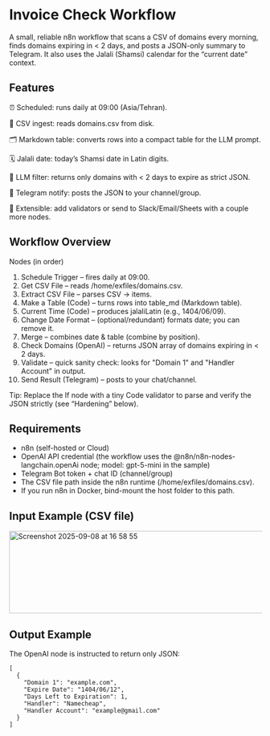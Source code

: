 # Invoice Check Workflow

A small, reliable n8n workflow that scans a CSV of domains every morning, finds domains expiring in < 2 days, and posts a JSON-only summary to Telegram.
It also uses the Jalali (Shamsi) calendar for the “current date” context.

## Features

⏰ Scheduled: runs daily at 09:00 (Asia/Tehran).

📁 CSV ingest: reads domains.csv from disk.

🗂️ Markdown table: converts rows into a compact table for the LLM prompt.

🗓️ Jalali date: today’s Shamsi date in Latin digits.

🤖 LLM filter: returns only domains with < 2 days to expire as strict JSON.

📣 Telegram notify: posts the JSON to your channel/group.

🧰 Extensible: add validators or send to Slack/Email/Sheets with a couple more nodes.

## Workflow Overview

Nodes (in order)

1. Schedule Trigger – fires daily at 09:00.
2. Get CSV File – reads /home/exfiles/domains.csv.
3. Extract CSV File – parses CSV → items.
4. Make a Table (Code) – turns rows into table_md (Markdown table).
5. Current Time (Code) – produces jalaliLatin (e.g., 1404/06/09).
6. Change Date Format – (optional/redundant) formats date; you can remove it.
7. Merge – combines date & table (combine by position).
8. Check Domains (OpenAI) – returns JSON array of domains expiring in < 2 days.
9. Validate – quick sanity check: looks for "Domain 1" and "Handler Account" in output.
10. Send Result (Telegram) – posts to your chat/channel.

Tip: Replace the If node with a tiny Code validator to parse and verify the JSON strictly (see “Hardening” below).

## Requirements

- n8n (self-hosted or Cloud)
- OpenAI API credential (the workflow uses the @n8n/n8n-nodes-langchain.openAi node; model: gpt-5-mini in the sample)
- Telegram Bot token + chat ID (channel/group)
- The CSV file path inside the n8n runtime (/home/exfiles/domains.csv).
- If you run n8n in Docker, bind-mount the host folder to this path.

## Input Example (CSV file)
<img width="1172" height="164" alt="Screenshot 2025-09-08 at 16 58 55" src="https://github.com/user-attachments/assets/5bb92a3f-f392-446d-b879-18e814a5ec5f" />


## Output Example

The OpenAI node is instructed to return only JSON:
```
[
  {
    "Domain 1": "example.com",
    "Expire Date": "1404/06/12",
    "Days Left to Expiration": 1,
    "Handler": "Namecheap",
    "Handler Account": "example@gmail.com"
  }
]
```
